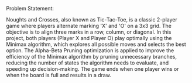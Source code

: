 Problem Statement:

Noughts and Crosses, also known as Tic-Tac-Toe, is a classic 2-player game where players alternate marking 'X' and 'O' on a 3x3 grid. The objective is to align three marks in a row, column, or diagonal. In this project, both players (Player X and Player O) play optimally using the Minimax algorithm, which explores all possible moves and selects the best option. The Alpha-Beta Pruning optimization is applied to improve the efficiency of the Minimax algorithm by pruning unnecessary branches, reducing the number of states the algorithm needs to evaluate, and speeding up decision-making. The game ends when one player wins or when the board is full and results in a draw.
